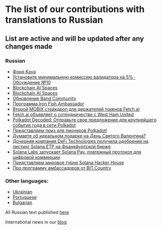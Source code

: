 # The list of our contributions with translations to Russian

## List are active and will be updated after any changes made

### Russian
- [Фонд Kava](https://ru.nq4.net/XGoFIt7_JaR)
- [Установите минимальную комиссию валидатора на 5% · Обсуждение №10](https://ru.nq4.net/LcMjwPyMgqK)
- [Blockchain AI Spaces](https://ru.nq4.net/jSH3O4EqSyt)
- [Blockchain AI Spaces](https://ru.nq4.net/qqQr-2QVUYU)
- [Обновление Band Community](https://ru.nq4.net/cSj_OplKBfy)
- [Программа Iron Fish Ambassador](https://ru.nq4.net/1kbf4sONInJ)
- [Второй MOBIX стейкдроп для держателей токенов Fetch.ai](https://ru.nq4.net/D-bjOqQQ3xX)
- [Fetch.ai объявляет о сотрудничестве с West Ham United](https://ru.nq4.net/yCp0DBND7kI)
- [Polkadot Decoded: Отправьте свое предложение для крупнейшего события года в сети Polkadot](https://ru.nq4.net/p-vIeRlLHxO)
- [Представляем приз для пионеров Polkadot!](https://ru.nq4.net/PDHMgDQMvFv)
- [Думаете об идеальном подарке на День Святого Валентина?](https://ru.nq4.net/vRnA4V3cL7G)
- [Дочерняя компания DeFi Technologies получила одобрение на листинг Solana ETP на Франкфуртской бирже](https://ru.nq4.net/SN-J-VMPa8q)
- [Solana Labs запускает Solana Pay, платежный протокол для цифровой коммерции](https://ru.nq4.net/MpYVDvNyquS)
- [Представляем мировое турне Solana Hacker House](https://ru.nq4.net/Gdr-VMxpiF1)
- [Про программу амбассадоров от BIT.Country](https://teletype.in/@plusua/_zc3YEyoZ37)


### Other languages:
- [Ukrainian](https://github.com/nq4-net/entrance/blob/main/languages/ukrainian.md)
- [Portuguese](https://github.com/nq4-net/entrance/blob/main/languages/portuguese.md)
- [Bulgarian](https://github.com/nq4-net/entrance/blob/main/languages/bulgarian.md)


All Russian text published [here](https://ru.nq4.net/)

International news in our [blog](https://blog.nq4.net)